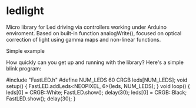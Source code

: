 # ledlight

Micro library for Led driving via controllers working under Arduino enviroment.
Based on built-in function analogWrite(), focused on optical correction of light using gamma maps and non-linear functions.


Simple example

How quickly can you get up and running with the library? Here's a simple blink program:

#include "FastLED.h"
#define NUM_LEDS 60
CRGB leds[NUM_LEDS];
void setup() { FastLED.addLeds<NEOPIXEL, 6>(leds, NUM_LEDS); }
void loop() {
    leds[0] = CRGB::White; FastLED.show(); delay(30);
    leds[0] = CRGB::Black; FastLED.show(); delay(30);
}
